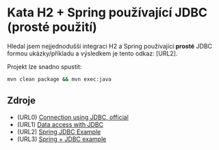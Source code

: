 # Kata H2 + Spring používající JDBC (prosté použití) 
Hledal jsem nejjednodušší integraci H2 a Spring používající __prosté__ JDBC formou ukázky/příkladu a výsledkem je tento odkaz: [URL2].

Projekt lze snadno spustit:

```sh
mvn clean package && mvn exec:java
```

## Zdroje
+ (URL0) [Connection using JDBC, official](http://h2database.com/html/tutorial.html#connecting_using_jdbc)
+ (URL1) [Data access with JDBC](https://docs.spring.io/spring/docs/current/spring-framework-reference/html/jdbc.html)
+ (URL2) [Spring JDBC Example](http://www.journaldev.com/2593/spring-jdbc-example)
+ (URL3) [Spring + JDBC example](http://www.mkyong.com/spring/maven-spring-jdbc-example/)
